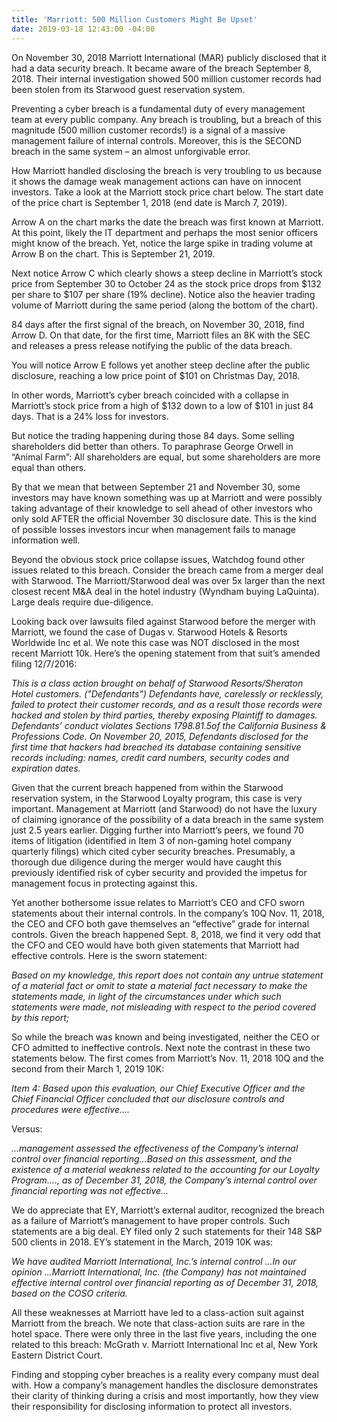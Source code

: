 ```yaml
---
title: 'Marriott: 500 Million Customers Might Be Upset'
date: 2019-03-18 12:43:00 -04:00
---
```


On November 30, 2018 Marriott International (MAR) publicly disclosed that it had a data security breach.  It became aware of the breach September 8, 2018.  Their internal investigation showed 500 million customer records had been stolen from its Starwood guest reservation system.

Preventing a cyber breach is a fundamental duty of every management team at every public company.  Any breach is troubling, but a breach of this magnitude (500 million customer records!) is a signal of a massive management failure of internal controls.  Moreover, this is the SECOND breach in the same system – an almost unforgivable error.

How Marriott handled disclosing the breach is very troubling to us because it shows the damage weak management actions can have on innocent investors.  Take a look at the Marriott stock price chart below.  The start date of the price chart is September 1, 2018 (end date is March 7, 2019).

Arrow A on the chart marks the date the breach was first known at Marriott.  At this point, likely the IT department and perhaps the most senior officers might know of the breach.  Yet, notice the large spike in trading volume at Arrow B on the chart.  This is September 21, 2019.

Next notice Arrow C which clearly shows a steep decline in Marriott’s stock price from September 30 to October 24 as the stock price drops from $132 per share to $107 per share (19% decline).  Notice also the heavier trading volume of Marriott during the same period (along the bottom of the chart).

84 days after the first signal of the breach, on November 30, 2018, find Arrow D.  On that date, for the first time, Marriott files an 8K with the SEC and releases a press release notifying the public of the data breach.

You will notice Arrow E follows yet another steep decline after the public disclosure, reaching a low price point of $101 on Christmas Day, 2018.

In other words, Marriott’s cyber breach coincided with a collapse in Marriott’s stock price from a high of $132 down to a low of $101 in just 84 days.  That is a 24% loss for investors.

But notice the trading happening during those 84 days.  Some selling shareholders did better than others.  To paraphrase George Orwell in “Animal Farm”:  All shareholders are equal, but some shareholders are more equal than others.

By that we mean that between September 21 and November 30, some investors may have known something was up at Marriott and were possibly taking advantage of their knowledge to sell ahead of other investors who only sold AFTER the official November 30 disclosure date.  This is the kind of possible losses investors incur when management fails to manage information well.

Beyond the obvious stock price collapse issues, Watchdog found other issues related to this breach.  Consider the breach came from a merger deal with Starwood.  The Marriott/Starwood deal was over 5x larger than the next closest recent M&A deal in the hotel industry (Wyndham buying LaQuinta). Large deals require due-diligence.

Looking back over lawsuits filed against Starwood before the merger with Marriott, we found the case of Dugas v. Starwood Hotels & Resorts Worldwide Inc et al. We note this case was NOT disclosed in the most recent Marriott 10k.  Here’s the opening statement from that suit’s amended filing 12/7/2016:

*This is a class action brought on behalf of Starwood Resorts/Sheraton Hotel customers. ("Defendants") Defendants have, carelessly or recklessly, failed to protect their customer records, and as a result those records were hacked and stolen by third parties, thereby exposing Plaintiff to damages. Defendants’ conduct violates Sections 1798.81.5of the California Business & Professions Code.  On November 20, 2015, Defendants disclosed for the first time that hackers had breached its database containing sensitive records including: names, credit card numbers, security codes and expiration dates.*

Given that the current breach happened from within the Starwood reservation system, in the Starwood Loyalty program, this case is very important. Management at Marriott (and Starwood) do not have the luxury of claiming ignorance of the possibility of a data breach in the same system just 2.5 years earlier.  Digging further into Marriott’s peers, we found 70 items of litigation (identified in Item 3 of non-gaming hotel company quarterly filings) which cited cyber security breaches. Presumably, a thorough due diligence during the merger would have caught this previously identified risk of cyber security and provided the impetus for management focus in protecting against this.

Yet another bothersome issue relates to Marriott’s CEO and CFO sworn statements about their internal controls.  In the company’s 10Q Nov. 11, 2018, the CEO and CFO both gave themselves an “effective” grade for internal controls. Given the breach happened Sept. 8, 2018, we find it very odd that the CFO and CEO would have both given statements  that Marriott had effective controls. Here is the sworn statement:

*Based on my knowledge, this report does not contain any untrue statement of a material fact or omit to state a material fact necessary to make the statements made, in light of the circumstances under which such statements were made, not misleading with respect to the period covered by this report;*

So while the breach was known and being investigated, neither the CEO or CFO admitted to ineffective controls. Next note the contrast in these two statements below.  The first comes from Marriott’s Nov. 11, 2018 10Q and the second from their March 1, 2019 10K:

*Item 4: Based upon this evaluation, our Chief Executive Officer and the Chief Financial Officer concluded that our disclosure controls and procedures were effective....*

Versus:

*...management assessed the effectiveness of the Company’s internal control over financial reporting…Based on this assessment, and the existence of a material weakness related to the accounting for our Loyalty Program...., as of December 31, 2018, the Company’s internal control over financial reporting was not effective...*

We do appreciate that EY, Marriott’s external auditor, recognized the breach as a failure of Marriott’s management to have proper controls. Such statements are a big deal. EY filed only 2 such statements for their 148 S&P 500 clients in 2018. EY’s statement in the March, 2019 10K was:

*We have audited Marriott International, Inc.’s internal control ...In our opinion ...Marriott International, Inc. (the Company) has not maintained effective internal control over financial reporting as of December 31, 2018, based on the COSO criteria.*

All these weaknesses at Marriott have led to a class-action suit against Marriott from the breach.  We note that class-action suits are rare in the hotel space.  There were only three in the last five years, including the one related to this breach:  McGrath v. Marriott International Inc et al, New York Eastern District Court.

Finding and stopping cyber breaches is a reality every company must deal with. How a company’s management handles the disclosure demonstrates their clarity of thinking during a crisis and most importantly, how they view their responsibility for disclosing information to protect all investors.